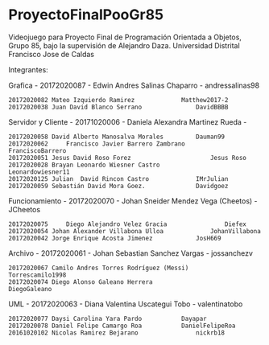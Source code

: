 # ProyectoFinalPooGr85

Videojuego para Proyecto Final de Programación Orientada a Objetos, Grupo 85, bajo la supervisión de Alejandro Daza.
Universidad Distrital Francisco Jose de Caldas

Integrantes:

Grafica 	-  20172020087 - Edwin Andres Salinas Chaparro - andressalinas98 	

    20172020082	Mateo Izquierdo Ramirez 			Matthew2017-2
    20172020038	Juan David Blanco Serrano		        DavidBBBB
  
Servidor y Cliente 	-  20171020006 - Daniela Alexandra Martinez Rueda - 

    20172020058	David Alberto Manosalva Morales	 		Dauman99
    20172020062     Francisco Javier Barrero Zambrano	 	FranciscoBarrero
    20172020051	Jesus David Roso Forez		                Jesus Roso
    20172020028	Brayan Leonardo Wiesner Castro		        Leonardowiesner11
    20172020125	Julian 	David Rincon Castro		        IMrJulian
    20172020059 Sebastián David Mora Goez.              Davidgoez
  
Funcionamiento	-   20172020070 - Johan Sneider Mendez Vega (Cheetos) - JCheetos	

    20172020075     Diego Alejandro Velez Gracia		        Diefex
    20172020054	Johan Alexander Villabona Ulloa		        JohanVillabona
    20172020042	Jorge Enrique Acosta Jimenez			JosH669
  
Archivo 	-  20172020061 - Johan Sebastian Sanchez Vargas - jossanchezv

    20172020067	Camilo Andres Torres Rodríguez (Messi) 	        Torrescamilo1998
    20172020074	Diego Alonso Galeano Herrera	                DiegoGaleano
  
UML	  -   20172020063 - Diana Valentina Uscategui Tobo - valentinatobo	

    20172020077	Daysi Carolina Yara Pardo			Dayapar
    20172020078	Daniel Felipe Camargo Roa			DanielFelipeRoa
    20161020102	Nicolas Ramirez Bejarano		        nickrb18
